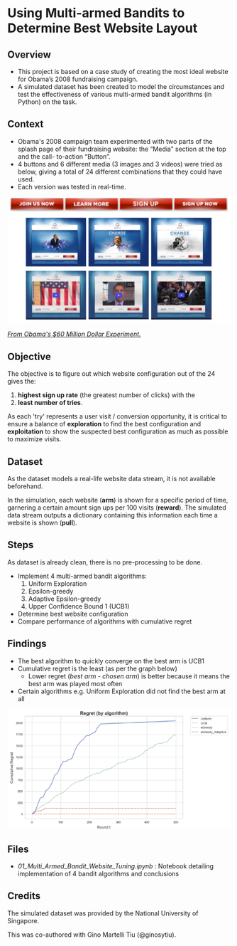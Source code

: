 # Using Multi-armed Bandits to Determine Best Website Layout

## Overview

- This project is based on a case study of creating the most ideal website for Obama’s 2008 fundraising campaign. 
- A simulated dataset has been created to model the circumstances and test the effectiveness of various multi-armed bandit algorithms (in Python) on the task. 

## Context

- Obama's 2008 campaign team experimented with two parts of the splash page of their fundraising website: the “Media” section at the top and the call- to-action “Button”. 
- 4 buttons and 6 different media (3 images and 3 videos) were tried as below, giving a total of 24 different combinations that they could have used. 
- Each version was tested in real-time.

<img src="./images/obamacampaign.png" alt="example" width="600"/>

[*From Obama's $60 Million Dollar Experiment.*](https://www.optimizely.com/insights/blog/how-obama-raised-60-million-by-running-a-simple-experiment/)


## Objective

The objective is to figure out which website configuration out of the 24 gives the: 
 1. <b>highest sign up rate</b> (the greatest number of clicks) with the
 2. <b>least number of tries</b>.

As each 'try' represents a user visit / conversion opportunity, it is critical to ensure a balance of <b>exploration</b> to find the best configuration and <b>exploitation</b> to show the suspected best configuration as much as possible to maximize visits.

## Dataset

As the dataset models a real-life website data stream, it is not available beforehand. 

In the simulation, each website (<b>arm</b>) is shown for a specific period of time, garnering a certain amount sign ups per 100 visits (<b>reward</b>). The simulated data stream outputs a dictionary containing this information each time a website is shown (<b>pull</b>).

## Steps

As dataset is already clean, there is no pre-processing to be done.

- Implement 4 multi-armed bandit algorithms: 
    1. Uniform Exploration
    2. Epsilon-greedy
    3. Adaptive Epsilon-greedy 
    4. Upper Confidence Bound 1 (UCB1)
- Determine best website configuration
- Compare performance of algorithms with cumulative regret

## Findings

- The best algorithm to quickly converge on the best arm is UCB1
- Cumulative regret is the least (as per the graph below)
    - Lower regret (*best arm - chosen arm*) is better because it means the best arm was played most often
- Certain algorithms e.g. Uniform Exploration did not find the best arm at all

<img src="./images/regretgraph.png" alt="example" width="600"/>

## Files

- *01_Multi_Armed_Bandit_Website_Tuning.ipynb* : Notebook detailing implementation of 4 bandit algorithms and conclusions

## Credits

The simulated dataset was provided by the National University of Singapore.

This was co-authored with Gino Martelli Tiu (@ginosytiu).
